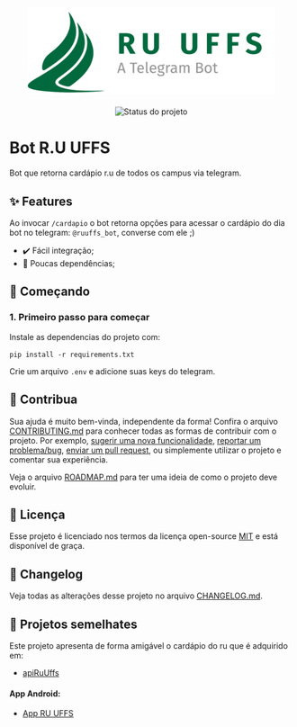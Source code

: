 <p align="center">
    <img width="440" src="ruuffs-logo.svg" title="Logo do projeto"><br /><br />
    <img src="https://img.shields.io/maintenance/yes/2022?style=for-the-badge" title="Status do projeto">
</p>

# Bot R.U UFFS

Bot que retorna cardápio r.u de todos os campus via telegram.

## ✨ Features

Ao invocar `/cardapio` o bot retorna opções para acessar o cardápio do dia 
<br>
bot no telegram: `@ruuffs_bot`, converse com ele ;)

* ✔️ Fácil integração;
* 🥢 Poucas dependências;

## 🚀 Começando

### 1. Primeiro passo para começar


Instale as dependencias do projeto com:
```
pip install -r requirements.txt
```

Crie um arquivo `.env` e adicione suas keys do telegram.

## 🤝 Contribua

Sua ajuda é muito bem-vinda, independente da forma! Confira o arquivo [CONTRIBUTING.md](CONTRIBUTING.md) para conhecer todas as formas de contribuir com o projeto. Por exemplo, [sugerir uma nova funcionalidade](https://github.com/ccuffs/template/issues/new?assignees=&labels=&template=feature_request.md&title=), [reportar um problema/bug](https://github.com/ccuffs/template/issues/new?assignees=&labels=bug&template=bug_report.md&title=), [enviar um pull request](https://github.com/ccuffs/hacktoberfest/blob/master/docs/tutorial-pull-request.md), ou simplemente utilizar o projeto e comentar sua experiência.

Veja o arquivo [ROADMAP.md](ROADMAP.md) para ter uma ideia de como o projeto deve evoluir.


## 🎫 Licença

Esse projeto é licenciado nos termos da licença open-source [MIT](https://choosealicense.com/licenses/mit) e está disponível de graça.

## 🧬 Changelog

Veja todas as alterações desse projeto no arquivo [CHANGELOG.md](CHANGELOG.md).

## 🧪 Projetos semelhates

Este projeto apresenta de forma amigável o cardápio do ru que é adquirido em:

* [apiRuUffs](https://github.com/mascDriver/apiRuUffs)
#### App Android: 
* [App RU UFFS](https://github.com/mascDriver/app_ru_uffs)
